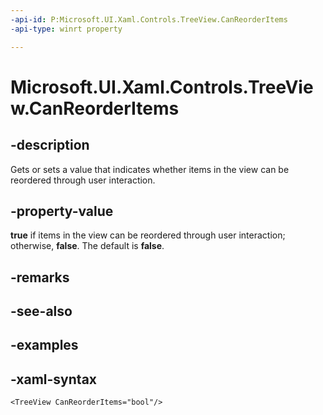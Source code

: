 ```yaml
---
-api-id: P:Microsoft.UI.Xaml.Controls.TreeView.CanReorderItems
-api-type: winrt property

---
```

<!-- Property syntax.
public bool CanReorderItems { get;  set; }
-->

# Microsoft.UI.Xaml.Controls.TreeView.CanReorderItems


## -description

Gets or sets a value that indicates whether items in the view can be reordered through user interaction.


## -property-value

**true** if items in the view can be reordered through user interaction; otherwise, **false**. The default is **false**.


## -remarks


## -see-also


## -examples


## -xaml-syntax

```xaml
<TreeView CanReorderItems="bool"/>
```


